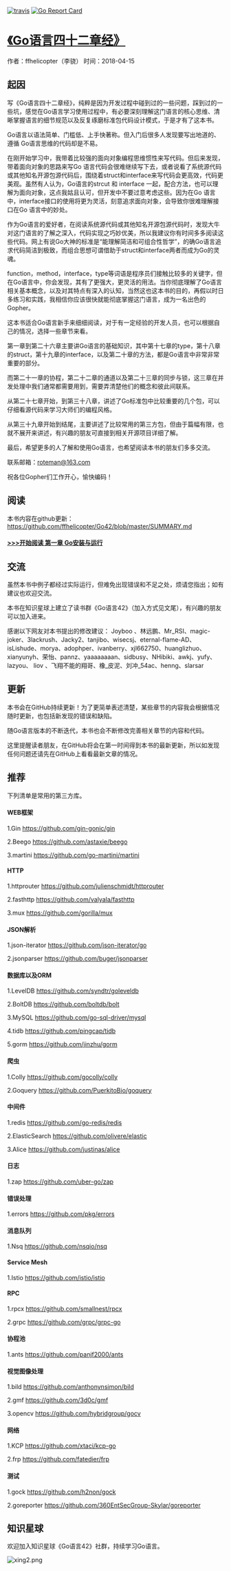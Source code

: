 
[![travis](https://travis-ci.org/ffhelicopter/go42.svg?branch=master)](https://travis-ci.org/ffhelicopter/go42)
[![Go Report Card](https://goreportcard.com/badge/github.com/ffhelicopter/go42)](https://goreportcard.com/report/github.com/ffhelicopter/go42)

# [《Go语言四十二章经》](https://github.com/ffhelicopter/Go42/blob/master/SUMMARY.md "《Go语言四十二章经》")

作者：ffhelicopter（李骁）  时间：2018-04-15


## 起因
写《Go语言四十二章经》，纯粹是因为开发过程中碰到过的一些问题，踩到过的一些坑，感觉在Go语言学习使用过程中，有必要深刻理解这门语言的核心思维、清晰掌握语言的细节规范以及反复琢磨标准包代码设计模式，于是才有了这本书。

Go语言以语法简单、门槛低、上手快著称。但入门后很多人发现要写出地道的、遵循 Go语言思维的代码却是不易。

在刚开始学习中，我带着比较强的面向对象编程思维惯性来写代码。但后来发现，带着面向对象的思路来写Go 语言代码会很难继续写下去，或者说看了系统源代码或其他知名开源包源代码后，围绕着struct和interface来写代码会更高效，代码更美观。虽然有人认为，Go语言的strcut 和 interface 一起，配合方法，也可以理解为面向对象，这点我姑且认可，但开发中不要过意考虑这些。因为在Go 语言中，interface接口的使用将更为灵活，刻意追求面向对象，会导致你很难理解接口在Go 语言中的妙处。

作为Go语言的爱好者，在阅读系统源代码或其他知名开源包源代码时，发现大牛对这门语言的了解之深入，代码实现之巧妙优美，所以我建议你有时间多多阅读这些代码。网上有说Go大神的标准是“能理解简洁和可组合性哲学”，的确Go语言追求代码简洁到极致，而组合思想可谓借助于struct和interface两者而成为Go的灵魂。

function，method，interface，type等词语是程序员们接触比较多的关键字，但在Go语言中，你会发现，其有了更强大，更灵活的用法。当你彻底理解了Go语言相关基本概念，以及对其特点有深入的认知，当然这也这本书的目的，再假以时日多练习和实践，我相信你应该很快就能彻底掌握这门语言，成为一名出色的Gopher。

这本书适合Go语言新手来细细阅读，对于有一定经验的开发人员，也可以根据自己的情况，选择一些章节来看。

第一章到第二十六章主要讲Go语言的基础知识，其中第十七章的type，第十八章的struct，第十九章的interface，以及第二十章的方法，都是Go语言中非常非常重要的部分。

而第二十一章的协程，第二十二章的通道以及第二十三章的同步与锁，这三章在并发处理中我们通常都需要用到，需要弄清楚他们的概念和彼此间联系。

从第二十七章开始，到第三十八章，讲述了Go标准包中比较重要的几个包，可以仔细看源代码来学习大师们的编程风格。

从第三十九章开始到结尾，主要讲述了比较常用的第三方包，但由于篇幅有限，也就不展开来讲述，有兴趣的朋友可直接到相关开源项目详细了解。

最后，希望更多的人了解和使用Go语言，也希望阅读本书的朋友们多多交流。

联系邮箱：roteman@163.com

祝各位Gopher们工作开心，愉快编码！

## 阅读

本书内容在github更新：https://github.com/ffhelicopter/Go42/blob/master/SUMMARY.md<br>



#### [>>>开始阅读 第一章 Go安装与运行](https://github.com/ffhelicopter/Go42/blob/master/content/42_01_install.md)



## 交流

虽然本书中例子都经过实际运行，但难免出现错误和不足之处，烦请您指出；如有建议也欢迎交流。


本书在知识星球上建立了读书群《Go语言42》（加入方式见文尾），有兴趣的朋友可以加入进来。 


感谢以下网友对本书提出的修改建议： Joyboo 、林远鹏、Mr_RSI、magic-joker、3lackrush、Jacky2、tanjibo、wisecsj、eternal-flame-AD、isLishude、morya、adophper、ivanberry、xjl662750、huanglizhuo、xianyunyh、荣怡、pannz、yaaaaaaaan、sidbusy、NHibiki、awkj、yufy、lazyou、 liov 、飞翔不能的翔哥、橡_皮泥、刘冲_54ac、henng、slarsar



## 更新

本书会在GitHub持续更新！为了更简单表述清楚，某些章节的内容我会根据情况随时更新，也包括新发现的错误和缺陷。

随Go语言版本的不断迭代，本书也会不断修改完善相关章节的内容和代码。

这里提醒读者朋友，在GitHub将会在第一时间得到本书的最新更新，所以如发现任何问题还请先在GitHub上看看最新文章的情况。



## 推荐

下列清单是常用的第三方库。

#### WEB框架

1.Gin  https://github.com/gin-gonic/gin

2.Beego  https://github.com/astaxie/beego

3.martini https://github.com/go-martini/martini


#### HTTP

1.httprouter https://github.com/julienschmidt/httprouter

2.fasthttp https://github.com/valyala/fasthttp

3.mux https://github.com/gorilla/mux


#### JSON解析

1.json-iterator https://github.com/json-iterator/go 

2.jsonparser https://github.com/buger/jsonparser


#### 数据库以及ORM

1.LevelDB https://github.com/syndtr/goleveldb

2.BoltDB https://github.com/boltdb/bolt

3.MySQL https://github.com/go-sql-driver/mysql

4.tidb https://github.com/pingcap/tidb

5.gorm https://github.com/jinzhu/gorm


#### 爬虫

1.Colly https://github.com/gocolly/colly

2.Goquery https://github.com/PuerkitoBio/goquery


#### 中间件

1.redis https://github.com/go-redis/redis

2.ElasticSearch https://github.com/olivere/elastic

3.Alice https://github.com/justinas/alice


#### 日志

1.zap https://github.com/uber-go/zap


#### 错误处理

1.errors https://github.com/pkg/errors


#### 消息队列

1.Nsq  https://github.com/nsqio/nsq

#### Service Mesh

1.Istio  https://github.com/istio/istio

#### RPC

1.rpcx https://github.com/smallnest/rpcx

2.grpc https://github.com/grpc/grpc-go

#### 协程池

1.ants https://github.com/panjf2000/ants


#### 视觉图像处理

1.bild https://github.com/anthonynsimon/bild

2.gmf https://github.com/3d0c/gmf

3.opencv https://github.com/hybridgroup/gocv


#### 网络

1.KCP https://github.com/xtaci/kcp-go

2.frp https://github.com/fatedier/frp


#### 测试

1.gock https://github.com/h2non/gock

2.goreporter https://github.com/360EntSecGroup-Skylar/goreporter


## 知识星球

欢迎加入知识星球《Go语言42》社群，持续学习Go语言。


![xing2.png](https://github.com/ffhelicopter/Go42/blob/master/content/img/xing2.png)